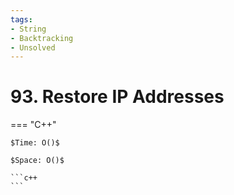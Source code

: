```yaml
---
tags:
- String
- Backtracking
- Unsolved
---
```



# 93. Restore IP Addresses

=== "C++"

    $Time: O()$

    $Space: O()$

    ```c++
    ```